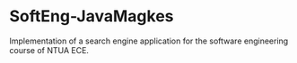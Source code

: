 # SoftEng-JavaMagkes
Implementation of a search engine application for the software engineering course of NTUA ECE.
